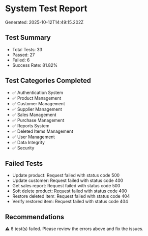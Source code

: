 
# System Test Report
Generated: 2025-10-12T14:49:15.202Z

## Test Summary
- Total Tests: 33
- Passed: 27
- Failed: 6
- Success Rate: 81.82%

## Test Categories Completed
- ✅ Authentication System
- ✅ Product Management
- ✅ Customer Management
- ✅ Supplier Management
- ✅ Sales Management
- ✅ Purchase Management
- ✅ Reports System
- ✅ Deleted Items Management
- ✅ User Management
- ✅ Data Integrity
- ✅ Security

## Failed Tests
- Update product: Request failed with status code 500
- Update customer: Request failed with status code 400
- Get sales report: Request failed with status code 500
- Soft delete product: Request failed with status code 400
- Restore deleted item: Request failed with status code 404
- Verify restored item: Request failed with status code 404

## Recommendations
⚠️ 6 test(s) failed. Please review the errors above and fix the issues.
